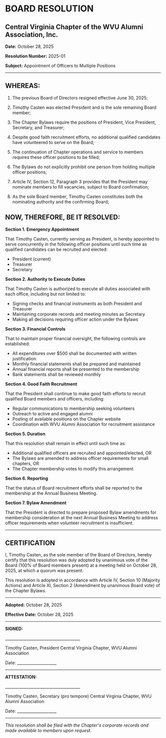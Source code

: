 # BOARD RESOLUTION
## Central Virginia Chapter of the WVU Alumni Association, Inc.

**Date:** October 28, 2025

**Resolution Number:** 2025-01

**Subject:** Appointment of Officers to Multiple Positions

---

## WHEREAS:

1. The previous Board of Directors resigned effective June 30, 2025;

2. Timothy Casten was elected President and is the sole remaining Board member;

3. The Chapter Bylaws require the positions of President, Vice President, Secretary, and Treasurer;

4. Despite good faith recruitment efforts, no additional qualified candidates have volunteered to serve on the Board;

5. The continuation of Chapter operations and service to members requires these officer positions to be filled;

6. The Bylaws do not explicitly prohibit one person from holding multiple officer positions;

7. Article IV, Section 12, Paragraph 3 provides that the President may nominate members to fill vacancies, subject to Board confirmation;

8. As the sole Board member, Timothy Casten constitutes both the nominating authority and the confirming Board;

## NOW, THEREFORE, BE IT RESOLVED:

**Section 1. Emergency Appointment**

That Timothy Casten, currently serving as President, is hereby appointed to serve concurrently in the following officer positions until such time as qualified candidates can be recruited and elected:

- President (current)
- Treasurer
- Secretary

**Section 2. Authority to Execute Duties**

That Timothy Casten is authorized to execute all duties associated with each office, including but not limited to:

- Signing checks and financial instruments as both President and Treasurer
- Maintaining corporate records and meeting minutes as Secretary
- Making all decisions requiring officer action under the Bylaws

**Section 3. Financial Controls**

That to maintain proper financial oversight, the following controls are established:

- All expenditures over $500 shall be documented with written justification
- Monthly financial statements shall be prepared and maintained
- Annual financial reports shall be presented to the membership
- Bank statements shall be reviewed monthly

**Section 4. Good Faith Recruitment**

That the President shall continue to make good faith efforts to recruit qualified Board members and officers, including:

- Regular communications to membership seeking volunteers
- Outreach to active and engaged alumni
- Posting of available positions on the Chapter website
- Coordination with WVU Alumni Association for recruitment assistance

**Section 5. Duration**

That this resolution shall remain in effect until such time as:

- Additional qualified officers are recruited and appointed/elected, OR
- The Bylaws are amended to address officer requirements for small chapters, OR
- The Chapter membership votes to modify this arrangement

**Section 6. Reporting**

That the status of Board recruitment efforts shall be reported to the membership at the Annual Business Meeting.

**Section 7. Bylaw Amendment**

That the President is directed to prepare proposed Bylaw amendments for membership consideration at the next Annual Business Meeting to address officer requirements when volunteer recruitment is insufficient.

---

## CERTIFICATION

I, Timothy Casten, as the sole member of the Board of Directors, hereby certify that this resolution was duly adopted by unanimous vote of the Board (100% of Board members present) at a meeting held on October 28, 2025, at which a quorum was present.

This resolution is adopted in accordance with Article IV, Section 10 (Majority Actions) and Article XI, Section 2 (Amendment by unanimous Board vote) of the Chapter Bylaws.

---

**Adopted:** October 28, 2025

**Effective Date:** October 28, 2025

---

**SIGNED:**

\_\_\_\_\_\_\_\_\_\_\_\_\_\_\_\_\_\_\_\_\_\_\_\_\_\_\_\_\_\_\_\_\_\_\_\_\_\_

Timothy Casten, President
Central Virginia Chapter, WVU Alumni Association

Date: \_\_\_\_\_\_\_\_\_\_\_\_\_\_\_\_\_\_\_\_

---

**ATTESTATION:**

\_\_\_\_\_\_\_\_\_\_\_\_\_\_\_\_\_\_\_\_\_\_\_\_\_\_\_\_\_\_\_\_\_\_\_\_\_\_

Timothy Casten, Secretary (pro tempore)
Central Virginia Chapter, WVU Alumni Association

Date: \_\_\_\_\_\_\_\_\_\_\_\_\_\_\_\_\_\_\_\_

---

*This resolution shall be filed with the Chapter's corporate records and made available to members upon request.*
